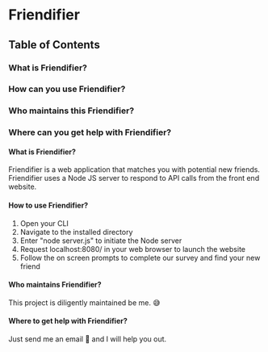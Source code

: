 # Friendifier

## Table of Contents
### What is Friendifier?
### How can you use Friendifier?
### Who maintains this Friendifier?
### Where can you get help with Friendifier?


#### What is Friendifier?
Friendifier is a web application that matches you with potential new friends. Friendifier uses a Node JS server to respond to API calls from the front end website.

#### How to use Friendifier?
1. Open your CLI
1. Navigate to the installed directory
1. Enter "node server.js" to initiate the Node server
1. Request localhost:8080/ in your web browser to launch the website
1. Follow the on screen prompts to complete our survey and find your new friend

#### Who maintains Friendifier?
This project is diligently maintained be me. :sweat_smile:

#### Where to get help with Friendifier?
Just send me an email :e-mail: and I will help you out.
